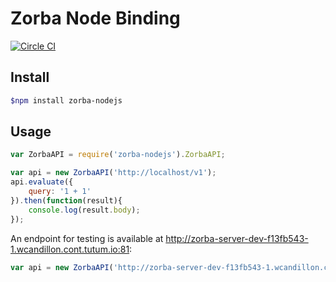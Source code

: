 # Zorba Node Binding
[![Circle CI](https://circleci.com/gh/28msec/zorba-nodejs.svg?style=svg)](https://circleci.com/gh/28msec/zorba-nodejs)

## Install

```bash
$npm install zorba-nodejs
```

## Usage

```javascript
var ZorbaAPI = require('zorba-nodejs').ZorbaAPI;

var api = new ZorbaAPI('http://localhost/v1');
api.evaluate({
    query: '1 + 1'
}).then(function(result){
    console.log(result.body);
});
```

An endpoint for testing is available at http://zorba-server-dev-f13fb543-1.wcandillon.cont.tutum.io:81:
```javascript
var api = new ZorbaAPI('http://zorba-server-dev-f13fb543-1.wcandillon.cont.tutum.io:81');
```
